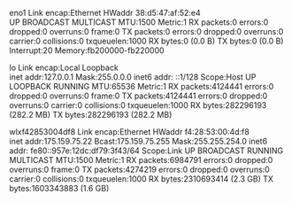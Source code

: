 eno1      Link encap:Ethernet  HWaddr 38:d5:47:af:52:e4  
          UP BROADCAST MULTICAST  MTU:1500  Metric:1
          RX packets:0 errors:0 dropped:0 overruns:0 frame:0
          TX packets:0 errors:0 dropped:0 overruns:0 carrier:0
          collisions:0 txqueuelen:1000 
          RX bytes:0 (0.0 B)  TX bytes:0 (0.0 B)
          Interrupt:20 Memory:fb200000-fb220000 

lo        Link encap:Local Loopback  
          inet addr:127.0.0.1  Mask:255.0.0.0
          inet6 addr: ::1/128 Scope:Host
          UP LOOPBACK RUNNING  MTU:65536  Metric:1
          RX packets:4124441 errors:0 dropped:0 overruns:0 frame:0
          TX packets:4124441 errors:0 dropped:0 overruns:0 carrier:0
          collisions:0 txqueuelen:1000 
          RX bytes:282296193 (282.2 MB)  TX bytes:282296193 (282.2 MB)

wlxf42853004df8 Link encap:Ethernet  HWaddr f4:28:53:00:4d:f8  
          inet addr:175.159.75.22  Bcast:175.159.75.255  Mask:255.255.254.0
          inet6 addr: fe80::957e:12dc:df79:3f43/64 Scope:Link
          UP BROADCAST RUNNING MULTICAST  MTU:1500  Metric:1
          RX packets:6984791 errors:0 dropped:0 overruns:0 frame:0
          TX packets:4274219 errors:0 dropped:0 overruns:0 carrier:0
          collisions:0 txqueuelen:1000 
          RX bytes:2310693414 (2.3 GB)  TX bytes:1603343883 (1.6 GB)

